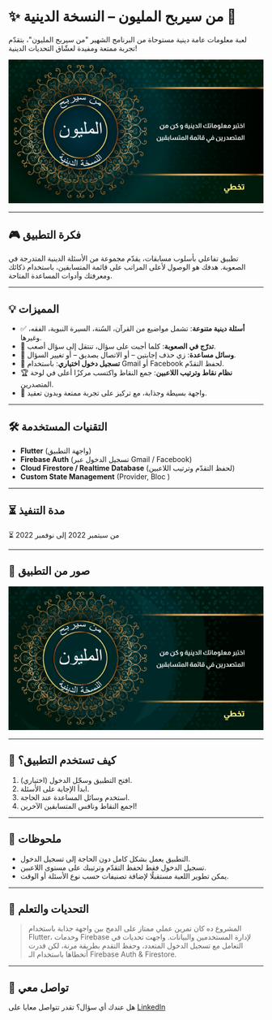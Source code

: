 # ✨ من سيربح المليون – النسخة الدينية 📿
لعبة معلومات عامة دينية مستوحاة من البرنامج الشهير "من سيربح المليون"، بتقدّم تجربة ممتعة ومفيدة لعشّاق التحديات الدينية!
<div align="center">
  <img src="Doc/Onboarding.png" >
</div>


---

## 🎮 فكرة التطبيق

تطبيق تفاعلي بأسلوب مسابقات، يقدّم مجموعة من الأسئلة الدينية المتدرجة في الصعوبة. هدفك هو الوصول لأعلى المراتب على قائمة المتسابقين، باستخدام ذكائك ومعرفتك وأدوات المساعدة المتاحة.

---

## 💡 المميزات

- ✅ **أسئلة دينية متنوعة**: تشمل مواضيع من القرآن، السُنة، السيرة النبوية، الفقه، وغيرها.
- 🎯 **تدرّج في الصعوبة**: كلما أجبت على سؤال، تنتقل إلى سؤال أصعب.
- 🧠 **وسائل مساعدة**: زي حذف إجابتين – أو الاتصال بصديق – أو تغيير السؤال.
- 🔐 **تسجيل دخول اختياري**: باستخدام Gmail أو Facebook لحفظ التقدّم.
- 🏆 **نظام نقاط وترتيب اللاعبين**: جمع النقاط واكتسب مركزًا أعلى في لوحة المتصدرين.
- 🎨 واجهة بسيطة وجذابة، مع تركيز على تجربة ممتعة وبدون تعقيد.

---


## 🛠️ التقنيات المستخدمة

- **Flutter** (واجهة التطبيق)
- **Firebase Auth** (تسجيل الدخول عبر Gmail / Facebook)
- **Cloud Firestore / Realtime Database** (لحفظ التقدّم وترتيب اللاعبين)
- **Custom State Management** (Provider, Bloc )

---

## ⏳ مدة التنفيذ
⏳ من سبتمبر 2022 إلى نوفمبر 2022

---

## 📸 صور من التطبيق


<div align="center">
  <img src="Doc/million_quiz_game.gif" >
</div>



---

## 🚀 كيف تستخدم التطبيق؟

1. افتح التطبيق وسجّل الدخول (اختياري).
2. ابدأ الإجابة على الأسئلة.
3. استخدم وسائل المساعدة عند الحاجة.
4. اجمع النقاط ونافس المتسابقين الآخرين!

---

## 📌 ملحوظات

- التطبيق يعمل بشكل كامل دون الحاجة إلى تسجيل الدخول.
- تسجيل الدخول فقط لحفظ التقدّم وترتيبك على مستوى اللاعبين.
- يمكن تطوير اللعبة مستقبلًا لإضافة تصنيفات حسب نوع الأسئلة أو الوقت.

---

## 🧠 التحديات والتعلم

> المشروع ده كان تمرين عملي ممتاز على الدمج بين واجهة جذابة باستخدام Flutter، وخدمات Firebase لإدارة المستخدمين والبيانات. واجهت تحديات في التعامل مع تسجيل الدخول المتعدد، وحفظ التقدم بطريقة مرنة، لكن قدرت أتخطاها باستخدام الـ Firebase Auth & Firestore.

---


## 👋 تواصل معي

هل عندك أي سؤال؟ تقدر تتواصل معايا على [LinkedIn](https://www.linkedin.com/in/ansbedoor)

